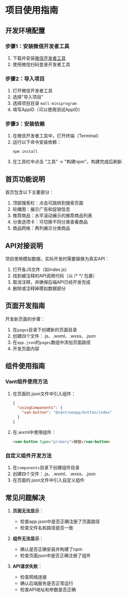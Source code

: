 # 项目使用指南

## 开发环境配置

### 步骤1：安装微信开发者工具
1. 下载并安装[微信开发者工具](https://developers.weixin.qq.com/miniprogram/dev/devtools/download.html)
2. 使用微信扫码登录开发者工具

### 步骤2：导入项目
1. 打开微信开发者工具
2. 选择"导入项目"
3. 选择项目目录 `mall-miniprogram`
4. 填写AppID（可以使用测试AppID）

### 步骤3：安装依赖
1. 在微信开发者工具中，打开终端（Terminal）
2. 运行以下命令安装依赖：
   ```
   npm install
   ```
3. 在工具栏中点击 "工具" -> "构建npm"，构建完成后刷新

## 首页功能说明

首页包含以下主要部分：
1. 顶部搜索栏：点击可跳转到搜索页面
2. 轮播图：展示广告和促销信息
3. 推荐商品：水平滚动展示的推荐商品列表
4. 分类选项卡：可切换不同分类查看商品
5. 商品网格：两列展示分类商品

## API对接说明

项目使用模拟数据，实际开发时需要替换为真实API：
1. 打开各JS文件（如index.js）
2. 找到被注释的API调用代码（以 /* */ 包裹）
3. 取消注释，并确保后端API已经开发完成
4. 删除或注释掉模拟数据部分

## 页面开发指南

开发新页面的步骤：
1. 在`pages`目录下创建新的页面目录
2. 创建四个文件：.js、.wxml、.wxss、.json
3. 在`app.json`的`pages`数组中添加页面路径
4. 开发页面内容

## 组件使用指南

### Vant组件使用方法
1. 在页面的.json文件中引入组件：
   ```json
   {
     "usingComponents": {
       "van-button": "@vant/weapp/button/index"
     }
   }
   ```
2. 在.wxml中使用组件：
   ```html
   <van-button type="primary">按钮</van-button>
   ```

### 自定义组件开发方法
1. 在`components`目录下创建组件目录
2. 创建四个文件：.js、.wxml、.wxss、.json
3. 在页面的.json文件中引入自定义组件

## 常见问题解决

1. **页面无法显示**：
   - 检查app.json中是否正确注册了页面路径
   - 检查文件名和路径是否一致

2. **组件无法显示**：
   - 确认是否正确安装并构建了npm
   - 检查页面json中是否正确注册了组件

3. **API请求失败**：
   - 检查网络连接
   - 确认后端服务是否正常运行
   - 检查API地址和参数是否正确 